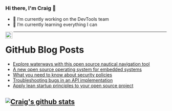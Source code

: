 ### Hi there, I'm Craig 👋

<!--
**CraigTeelFugro/CraigTeelFugro** is a ✨ _special_ ✨ repository because its `README.md` (this file) appears on your GitHub profile.

Here are some ideas to get you started:
-->

- 🔭 I’m currently working on the DevTools team
- 🌱 I’m currently learning everything I can

[<img align="left" alt="Craig Teel | LinkedIn" width="22px" src="https://cdn.jsdelivr.net/npm/simple-icons@v3/icons/linkedin.svg" />][linkedin]

---

# GitHub Blog Posts

<!-- BLOG-POST-LIST:START -->
- [Explore waterways with this open source nautical navigation tool](https://opensource.com/article/21/7/open-source-nautical-navigation)
- [A new open source operating system for embedded systems](https://opensource.com/article/21/7/rt-thread-smart)
- [What you need to know about security policies](https://opensource.com/article/21/7/what-security-policy)
- [Troubleshooting bugs in an API implementation](https://opensource.com/article/21/7/listing-prefixes-s3-implementations)
- [Apply lean startup principles to your open source project](https://opensource.com/article/21/7/lean-startup-open-source)
<!-- BLOG-POST-LIST:END -->

## [![Craig's github stats](https://github-readme-stats.vercel.app/api?username=craigteelfugro)](https://github.com/anuraghazra/github-readme-stats)


[linkedin]: https://linkedin.com/in/craig-teel-b8786771
